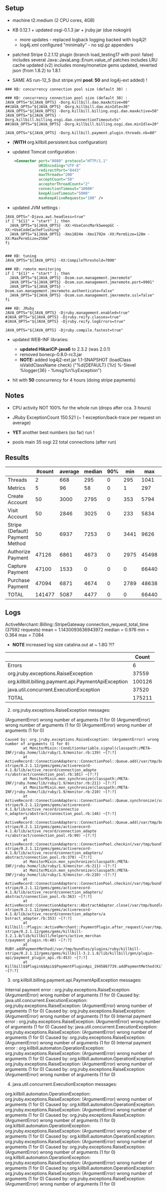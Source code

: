 ## Setup

- machine t2.medium (2 CPU cores, 4GB)

- KB 0.12.1 + updated osgi-0.1.3 jar + jruby.jar (due nokogiri)
  * more updates - replaced logback logging backed with log4j2!
  * log4j.xml configured "minimally" - no sql.gz appenders
- patched Stripe 0.2.1.12 plugin (branch load_testing17 with pool: false)
  includes several Java::JavaLang::Enum.value_of patches
  includes LRU cache updated (v2)
  includes money/monetize gems updated, reverted json (from 1.8.2) to 1.8.1
  
- SAME AS run-12_5 (but stripe.yml **pool: 50** and log4j-ext added) !
  
```
### KB: concurrency connection pool size (default 30) :

### KB: concurrency connection pool size (default 30) :
JAVA_OPTS="${JAVA_OPTS} -Dorg.killbill.dao.maxActive=80"
##JAVA_OPTS="${JAVA_OPTS} -Dorg.killbill.dao.minIdle=30"
JAVA_OPTS="${JAVA_OPTS} -Dorg.killbill.billing.osgi.dao.maxActive=50"
JAVA_OPTS="${JAVA_OPTS} -Dorg.killbill.billing.osgi.dao.connectionTimeout=5s"
##JAVA_OPTS="${JAVA_OPTS} -Dorg.killbill.billing.osgi.dao.minIdle=20"

JAVA_OPTS="${JAVA_OPTS} -Dorg.killbill.payment.plugin.threads.nb=80"
```

- (**WITH** org.killbill.persistent.bus configuration)

- updated Tomcat configuration :
```xml
    <Connector port="8080" protocol="HTTP/1.1"
               URIEncoding="UTF-8"
               redirectPort="8443"
               maxThreads="200"
               acceptCount="50"
               acceptorThreadCount="2"
               connectionTimeout="10000"
               keepAliveTimeout="5000"
               maxKeepAliveRequests="100" />
```

- updated JVM settings :
```
JAVA_OPTS="-Djava.awt.headless=true"
if [ "${1}" = "start" ]; then
  JAVA_OPTS="${JAVA_OPTS} -XX:+UseConcMarkSweepGC -XX:+UseCodeCacheFlushing"
  JAVA_OPTS="${JAVA_OPTS} -Xms1024m -Xmx1792m -XX:PermSize=128m -XX:MaxPermSize=256m"
fi


### KB: tuning
JAVA_OPTS="${JAVA_OPTS} -XX:CompileThreshold=7000"

### KB: remote monitoring
if [ "${1}" = "start" ]; then
  JAVA_OPTS="${JAVA_OPTS} -Dcom.sun.management.jmxremote"
  JAVA_OPTS="${JAVA_OPTS} -Dcom.sun.management.jmxremote.port=9901"
  JAVA_OPTS="${JAVA_OPTS} -Dcom.sun.management.jmxremote.authenticate=false"
  JAVA_OPTS="${JAVA_OPTS} -Dcom.sun.management.jmxremote.ssl=false"
fi

### KB: JRuby
JAVA_OPTS="${JAVA_OPTS} -Djruby.management.enabled=true"
#JAVA_OPTS="${JAVA_OPTS} -Djruby.reify.classes=true"
#JAVA_OPTS="${JAVA_OPTS} -Djruby.reify.logErrors=true"

JAVA_OPTS="${JAVA_OPTS} -Djruby.compile.fastest=true"
```

- updated WEB-INF libraries:
  * **updated HikariCP-java6** to 2.3.2 (was 2.0.1)
  * removed bonecp-0.8.0-rc3.jar
  * **NOTE:** added log4j2-ext.jar 1.1-SNAPSHOT (loadClass isValidClassName check) 
    ("%d{DEFAULT} [%t] %-5level %logger{36} - %msg%n%yException") 

- hit with **50** concurrency for 4 hours (doing stripe payments)


## Notes

* CPU activity NOT 100% for the whole run (drops after cca. 3 hours)

* JRuby ExceptionCount 150.521 (~ 1 exception/back-trace per request on average)

* **YET** another best numbers (so far) run !

* pools main 35 osgi 22 total connections (after run)


## Results

|                                 | #count | average | median | 90% |  min |   max |   errors | bandwidth |
| ------------------------------- | ------ | ------- | ------ | --- | ---- | ----- | -------- | --------- |
|                         Threads |      2 |     668 |    295 |   0 |  295 |  1041 | 0.00000% |    0.02/s |
|                         Metrics |      5 |      96 |     58 |   0 |    1 |   297 | 0.20000% |    0.02/s |
|                  Create Account |     50 |    3000 |   2795 |   0 |  353 |  5794 | 0.00000% |     1.3/s |
|                   Visit Account |     50 |    2846 |   3025 |   0 |  233 |  5834 | 0.00000% |    1.81/s |
| Stripe (Default) Payment Method |     50 |    6937 |   7253 |   0 | 3441 |  9626 | 0.52000% |    1.25/s |
|               Authorize Payment |  47126 |    6861 |   4673 |   0 | 2975 | 45498 | 0.99975% |    3.32/s |
|                 Capture Payment |  47100 |    1533 |      0 |   0 |    0 | 66440 | 0.99985% |    3.15/s |
|                Purchase Payment |  47094 |    6871 |   4674 |   0 | 2789 | 48638 | 1.00000% |    3.32/s |
|                           TOTAL | 141477 |    5087 |   4477 |   0 |    0 | 66440 | 0.99895% |     9.8/s |


## Logs

ActiveMerchant::Billing::StripeGateway connection_request_total_time (37592 requests) mean = 1.1430093636943972 median = 0.976 min = 0.364 max = 7.084

* **NOTE** increased log size catalina.out at ~ 1.8G ?!?

|                                                       |  Count |
| ----------------------------------------------------- | ------ |
|                                                Errors |      6 |
|                   org.jruby.exceptions.RaiseException |  37559 |
|  org.killbill.billing.payment.api.PaymentApiException | 100126 |
|               java.util.concurrent.ExecutionException |  37520 |
|                                                 TOTAL | 175211 |


2. org.jruby.exceptions.RaiseException messages:

  (ArgumentError) wrong number of arguments (1 for 0)
  (ArgumentError) wrong number of arguments (1 for 0)
  (ArgumentError) wrong number of arguments (1 for 0)
  
```
Caused by: org.jruby.exceptions.RaiseException: (ArgumentError) wrong number of arguments (1 for 0)
        at MonitorMixin::ConditionVariable.signal(classpath:/META-INF/jruby.home/lib/ruby/1.9/monitor.rb:139) ~[?:?]
        at ActiveRecord::ConnectionAdapters::ConnectionPool::Queue.add(/var/tmp/bundles/plugins/ruby/killbill-stripe/0.2.1.12/gems/gems/activerecord-4.1.8/lib/active_record/connection_adapte
rs/abstract/connection_pool.rb:101) ~[?:?]
        at MonitorMixin.mon_synchronize(classpath:/META-INF/jruby.home/lib/ruby/1.9/monitor.rb:211) ~[?:?]
        at MonitorMixin.mon_synchronize(classpath:/META-INF/jruby.home/lib/ruby/1.9/monitor.rb:210) ~[?:?]
        at ActiveRecord::ConnectionAdapters::ConnectionPool::Queue.synchronize(/var/tmp/bundles/plugins/ruby/killbill-stripe/0.2.1.12/gems/gems/activerecord-4.1.8/lib/active_record/connectio
n_adapters/abstract/connection_pool.rb:146) ~[?:?]
        at ActiveRecord::ConnectionAdapters::ConnectionPool::Queue.add(/var/tmp/bundles/plugins/ruby/killbill-stripe/0.2.1.12/gems/gems/activerecord-4.1.8/lib/active_record/connection_adapte
rs/abstract/connection_pool.rb:99) ~[?:?]
        at ActiveRecord::ConnectionAdapters::ConnectionPool.checkin(/var/tmp/bundles/plugins/ruby/killbill-stripe/0.2.1.12/gems/gems/activerecord-4.1.8/lib/active_record/connection_adapters/
abstract/connection_pool.rb:370) ~[?:?]
        at MonitorMixin.mon_synchronize(classpath:/META-INF/jruby.home/lib/ruby/1.9/monitor.rb:211) ~[?:?]
        at MonitorMixin.mon_synchronize(classpath:/META-INF/jruby.home/lib/ruby/1.9/monitor.rb:210) ~[?:?]
        at ActiveRecord::ConnectionAdapters::ConnectionPool.checkin(/var/tmp/bundles/plugins/ruby/killbill-stripe/0.2.1.12/gems/gems/activerecord-4.1.8/lib/active_record/connection_adapters/
abstract/connection_pool.rb:363) ~[?:?]
        at ActiveRecord::ConnectionAdapters::AbstractAdapter.close(/var/tmp/bundles/plugins/ruby/killbill-stripe/0.2.1.12/gems/gems/activerecord-4.1.8/lib/active_record/connection_adapters/a
bstract_adapter.rb:353) ~[?:?]
        at Killbill::Plugin::ActiveMerchant::PaymentPlugin.after_request(/var/tmp/bundles/plugins/ruby/killbill-stripe/0.2.1.12/gems/gems/killbill-3.2.1.8/lib/killbill/helpers/active_merchan
t/payment_plugin.rb:40) ~[?:?]
        at RUBY.addPaymentMethod(/var/tmp/bundles/plugins/ruby/killbill-stripe/0.2.1.12/gems/gems/killbill-3.2.1.8/lib/killbill/gen/plugin-api/payment_plugin_api.rb:453) ~[?:?]
        at Killbill$$Plugin$$Api$$PaymentPluginApi_1945867739.addPaymentMethod(Killbill$$Plugin$$Api$$PaymentPluginApi_1945867739.gen:13) ~[?:?]
```

3. org.killbill.billing.payment.api.PaymentApiException messages:

  Internal payment error : org.jruby.exceptions.RaiseException: (ArgumentError) wrong number of arguments (1 for 0)
    Caused by: java.util.concurrent.ExecutionException: org.jruby.exceptions.RaiseException: (ArgumentError) wrong number of arguments (1 for 0)
    Caused by: org.jruby.exceptions.RaiseException: (ArgumentError) wrong number of arguments (1 for 0)
  Internal payment error : org.jruby.exceptions.RaiseException: (ArgumentError) wrong number of arguments (1 for 0)
    Caused by: java.util.concurrent.ExecutionException: org.jruby.exceptions.RaiseException: (ArgumentError) wrong number of arguments (1 for 0)
    Caused by: org.jruby.exceptions.RaiseException: (ArgumentError) wrong number of arguments (1 for 0)
  Internal payment error : org.killbill.automaton.OperationException: org.jruby.exceptions.RaiseException: (ArgumentError) wrong number of arguments (1 for 0)
    Caused by: org.killbill.automaton.OperationException: org.jruby.exceptions.RaiseException: (ArgumentError) wrong number of arguments (1 for 0)
    Caused by: org.jruby.exceptions.RaiseException: (ArgumentError) wrong number of arguments (1 for 0)
    
4. java.util.concurrent.ExecutionException messages:

  org.killbill.automaton.OperationException: org.jruby.exceptions.RaiseException: (ArgumentError) wrong number of arguments (1 for 0)
    Caused by: org.killbill.automaton.OperationException: org.jruby.exceptions.RaiseException: (ArgumentError) wrong number of arguments (1 for 0)
    Caused by: org.jruby.exceptions.RaiseException: (ArgumentError) wrong number of arguments (1 for 0)
  org.killbill.automaton.OperationException: org.jruby.exceptions.RaiseException: (ArgumentError) wrong number of arguments (1 for 0)
    Caused by: org.killbill.automaton.OperationException: org.jruby.exceptions.RaiseException: (ArgumentError) wrong number of arguments (1 for 0)
    Caused by: org.jruby.exceptions.RaiseException: (ArgumentError) wrong number of arguments (1 for 0)
  org.killbill.automaton.OperationException: org.jruby.exceptions.RaiseException: (ArgumentError) wrong number of arguments (1 for 0)
    Caused by: org.killbill.automaton.OperationException: org.jruby.exceptions.RaiseException: (ArgumentError) wrong number of arguments (1 for 0)
    Caused by: org.jruby.exceptions.RaiseException: (ArgumentError) wrong number of arguments (1 for 0)